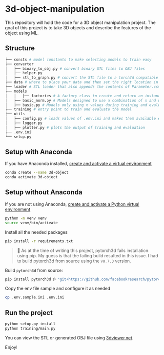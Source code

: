 # 3d-object-manipulation
This repository will hold the code for a 3D object manipulation project. The goal of this project is to take 3D objects and describe the features of the object using ML.

## Structure
```bash
├── consts # model constants to make selecting models to train easy
├── converter
│   ├── binary_to_obj.py # convert binary STL files to OBJ files
│   ├── helper.py
│   ├── stl_to_graph.py # convert the STL file to a torch3d compatible graph object
├── data # where to place your data and then set the right location in .env.ini
├── loader # STL loader that also appends the contents of Parameter.csv to the graph as the expected output
├── models
│   │   ├── factories # A factory class to create and return an instance of a model based on config params
│   ├── basic_norm.py # Models designed to use a combination of x and norm values during training and evaluation
│   ├── basic.py # Models only using x values during training and evaluation
├── training # entry point to train and evaluate the model
├── utils
│   ├── config.py # loads values of .env.ini and makes them available everywhere
│   ├── logger.py
│   ├── plotter.py # plots the output of training and evaluation
├── .env.ini
└── setup.py
```

## Setup with Anaconda
If you have Anaconda installed, [create and activate a virtual environment](https://conda.io/projects/conda/en/latest/user-guide/tasks/manage-environments.html)
```bash
conda create --name 3d-object
conda activate 3d-object
```

## Setup without Anaconda
If you are not using Anaconda, [create and activate a Python virtual environment](https://docs.python.org/3/tutorial/venv.html)
```bash
python -m venv venv
source venv/bin/activate
```

Install all the needed packages
```bash
pip install -r requirements.txt
```
> 🛑 As at the time of writing this project, pytorch3d fails installation using pip. My guess is that the failing build resulted in this issue. I had to build pytorch3d from source using the `v0.7.3` version.

Build `pytorch3d` from source:
```bash
pip install pytorch3d @ "git+https://github.com/facebookresearch/pytorch3d.git@35badc0892275c35818ca39800ec55d9c7342c8f"
```

Copy the env file sample and configure it as needed
```bash
cp .env.sample.ini .env.ini
```

## Run the project
```bash
python setup.py install
python training/main.py
```

You can view the STL or generated OBJ file using [3dviewer.net](https://3dviewer.net).

Enjoy!